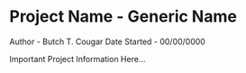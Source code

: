 # Project Name - Generic Name #

Author - Butch T. Cougar
Date Started - 00/00/0000

Important Project Information Here...